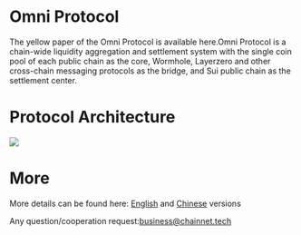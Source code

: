 

# Omni Protocol

The yellow paper of the Omni Protocol is available here.Omni Protocol is a chain-wide liquidity aggregation and settlement system with the single coin pool of each public chain as the core, Wormhole, Layerzero and other cross-chain messaging protocols as the bridge, and Sui public chain as the settlement center.

# Protocol Architecture
![](https://fastly.jsdelivr.net/gh/AAweidai/PictureBed@master/taproot/1667976165980OmniPool-Architecture.drawio.png)


# More

More details can be found here: [English](./en/Omni_Protocol.pdf) and [Chinese](./cn/Omni_Protocol.pdf) versions

Any question/cooperation request:business@chainnet.tech
